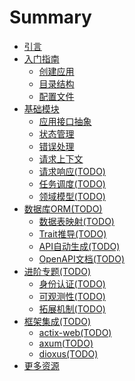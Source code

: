 # Summary

- [引言](./introduction.md)
- [入门指南](./guide.md)
  - [创建应用](./guide/new-app.md)
  - [目录结构](./guide/structure.md)
  - [配置文件](./guide/config.md)
- [基础模块](./basics.md)
  - [应用接口抽象](./basics/application.md)
  - [状态管理](./basics/state.md)
  - [错误处理](./basics/error.md)
  - [请求上下文](./basics/request.md)
  - [请求响应(TODO)]()
  - [任务调度(TODO)]()
  - [领域模型(TODO)]()
- [数据库ORM(TODO)]()
  - [数据表映射(TODO)]()
  - [Trait推导(TODO)]()
  - [API自动生成(TODO)]()
  - [OpenAPI文档(TODO)]()
- [进阶专题(TODO)]()
  - [身份认证(TODO)]()
  - [可观测性(TODO)]()
  - [拓展机制(TODO)]()
- [框架集成(TODO)]()
  - [actix-web(TODO)]()
  - [axum(TODO)]()
  - [dioxus(TODO)]()
- [更多资源](./resources.md)
